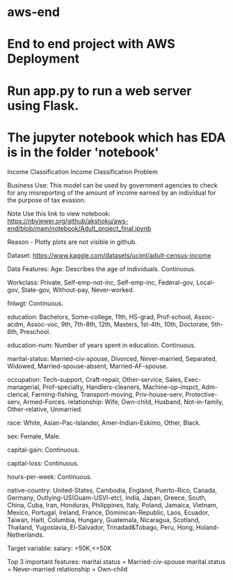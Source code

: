 # aws-end
# End to end project with AWS Deployment
# Run app.py to run a web server using Flask.
# The jupyter notebook which has EDA is in the folder 'notebook'

Income Classification
Income Classification Problem

Business Use:
This model can be used by government agencies to check for any misreporting of the amount of income earned by an individual for the purpose of tax evasion.

Note
Use this link to view notebook: https://nbviewer.org/github/akshoku/aws-end/blob/main/notebook/Adult_project_final.ipynb

Reason - Plotly plots are not visible in github.

Dataset: https://www.kaggle.com/datasets/uciml/adult-census-income

Data Features:
Age: Describes the age of individuals. Continuous.

Workclass: Private, Self-emp-not-inc, Self-emp-inc, Federal-gov, Local-gov, State-gov, Without-pay, Never-worked.

fnlwgt: Continuous.

education: Bachelors, Some-college, 11th, HS-grad, Prof-school, Assoc-acdm, Assoc-voc, 9th, 7th-8th, 12th, Masters, 1st-4th, 10th, Doctorate, 5th-6th, Preschool.

education-num: Number of years spent in education. Continuous.

marital-status: Married-civ-spouse, Divorced, Never-married, Separated, Widowed, Married-spouse-absent, Married-AF-spouse.

occupation: Tech-support, Craft-repair, Other-service, Sales, Exec-managerial, Prof-specialty, Handlers-cleaners, Machine-op-inspct, Adm-clerical, Farming-fishing, Transport-moving, Priv-house-serv, Protective-serv, Armed-Forces. relationship: Wife, Own-child, Husband, Not-in-family, Other-relative, Unmarried.

race: White, Asian-Pac-Islander, Amer-Indian-Eskimo, Other, Black.

sex: Female, Male.

capital-gain: Continuous.

capital-loss: Continuous.

hours-per-week: Continuous.

native-country: United-States, Cambodia, England, Puerto-Rico, Canada, Germany, Outlying-US(Guam-USVI-etc), India, Japan, Greece, South, China, Cuba, Iran, Honduras, Philippines, Italy, Poland, Jamaica, Vietnam, Mexico, Portugal, Ireland, France, Dominican-Republic, Laos, Ecuador, Taiwan, Haiti, Columbia, Hungary, Guatemala, Nicaragua, Scotland, Thailand, Yugoslavia, El-Salvador, Trinadad&Tobago, Peru, Hong, Holand-Netherlands.

Target variable:
salary: >50K,<=50K

Top 3 important features:
marital.status = Married-civ-spouse
marital.status = Never-married
relationship = Own-child
